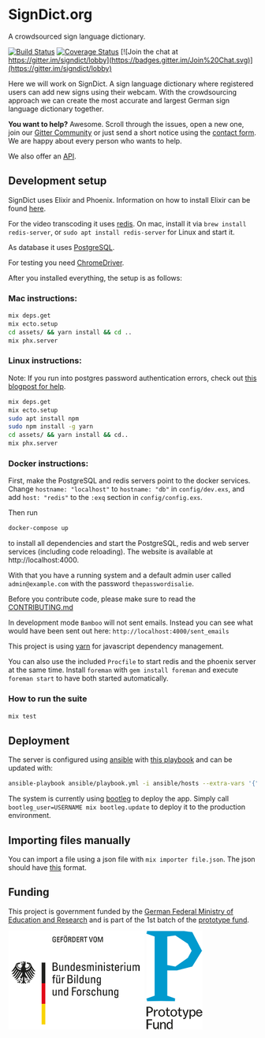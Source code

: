 # SignDict.org

A crowdsourced sign language dictionary.

[![Build Status](https://travis-ci.com/signdict/website.svg?branch=master)](https://travis-ci.com/signdict/website)
[![Coverage Status](https://coveralls.io/repos/github/signdict/website/badge.svg?branch=master)](https://coveralls.io/github/signdict/website?branch=master)
[![Join the chat at https://gitter.im/signdict/lobby](https://badges.gitter.im/Join%20Chat.svg)](https://gitter.im/signdict/lobby)

Here we will work on SignDict. A sign language dictionary
where registered users can add new signs using their webcam.
With the crowdsourcing approach we can create the most accurate
and largest German sign language dictionary together.

**You want to help?** Awesome. Scroll through the issues, open a new one, join our [Gitter Community](https://gitter.im/signdict/Lobby) or just send
a short notice using the [contact form](https://signdict.org/contact). We are happy about every person who wants to help.

We also offer an [API](https://github.com/signdict/website/wiki/API).

## Development setup

SignDict uses Elixir and Phoenix. Information on how
to install Elixir can be found [here](http://elixir-lang.org/install.html).

For the video transcoding it uses [redis](http://redis.io). On
mac, install it via `brew install redis-server`, or `sudo apt install redis-server` for Linux and start it.

As database it uses [PostgreSQL](http://postgresql.org).

For testing you need [ChromeDriver](https://sites.google.com/a/chromium.org/chromedriver/).

After you installed everything, the setup is as follows:

### Mac instructions:

```bash
mix deps.get
mix ecto.setup
cd assets/ && yarn install && cd ..
mix phx.server
```

### Linux instructions:

Note: If you run into postgres password authentication errors, check out [this blogpost for help](https://juwondaniel.wordpress.com/2016/09/23/solve-mix-ecto-create-postgresql-password-issue-with-phoenix/).

```bash
mix deps.get
mix ecto.setup
sudo apt install npm
sudo npm install -g yarn
cd assets/ && yarn install && cd..
mix phx.server
```

### Docker instructions:

First, make the PostgreSQL and redis servers point to the docker services. Change `hostname: "localhost"` to `hostname: "db"` in `config/dev.exs`, and add `host: "redis"` to the `:exq` section in `config/config.exs`.

Then run

```bash
docker-compose up
```

to install all dependencies and start the PostgreSQL, redis and web server services (including code reloading). The website is available at http://localhost:4000.

With that you have a running system and a default admin user called
`admin@example.com` with the password `thepasswordisalie`.

Before you contribute code, please make sure to read the [CONTRIBUTING.md](CONTRIBUTING.md)

In development mode `Bamboo` will not sent emails. Instead you can see what
would have been sent out here: `http://localhost:4000/sent_emails`

This project is using [yarn](http://yarnjs.com/) for javascript dependency management.

You can also use the included `Procfile` to start redis and the phoenix server at
the same time. Install `foreman` with `gem install foreman` and execute `foreman start`
to have both started automatically.

### How to run the suite

```bash
mix test
```

## Deployment

The server is configured using [ansible](https://www.ansible.com/) with [this playbook](/ansible/playbook.yml) and can be updated with:

```bash
ansible-playbook ansible/playbook.yml -i ansible/hosts --extra-vars '{"username": "******"}'
```

The system is currently using [bootleg](https://github.com/labzero/bootleg) to
deploy the app. Simply call `bootleg_user=USERNAME mix bootleg.update` to
deploy it to the production environment.

## Importing files manually

You can import a file using a json file with `mix importer file.json`. The json should have [this](test/fixtures/videos/Zug.json) format.

## Funding

This project is government funded by the [German Federal Ministry of Education and Research](http://bmbf.de)
and is part of the 1st batch of the [prototype fund](http://prototypefund.de).

![Logo of the German Federal Ministry of Education and Research](images/support-bmbf.png)
![Prototype Fund Logo](images/support-prototype.png)
